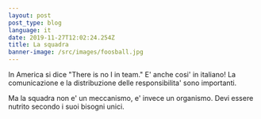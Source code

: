 ```yaml
---
layout: post
post_type: blog
language: it
date: 2019-11-27T12:02:24.254Z
title: La squadra
banner-image: /src/images/foosball.jpg
---
```

In America si dice "There is no I in team."
E' anche cosi' in italiano!
La comunicazione e la distribuzione delle responsibilita' sono importanti. 


Ma la squadra non e' un meccanismo, e' invece un organismo. Devi essere nutrito secondo i suoi bisogni unici.
